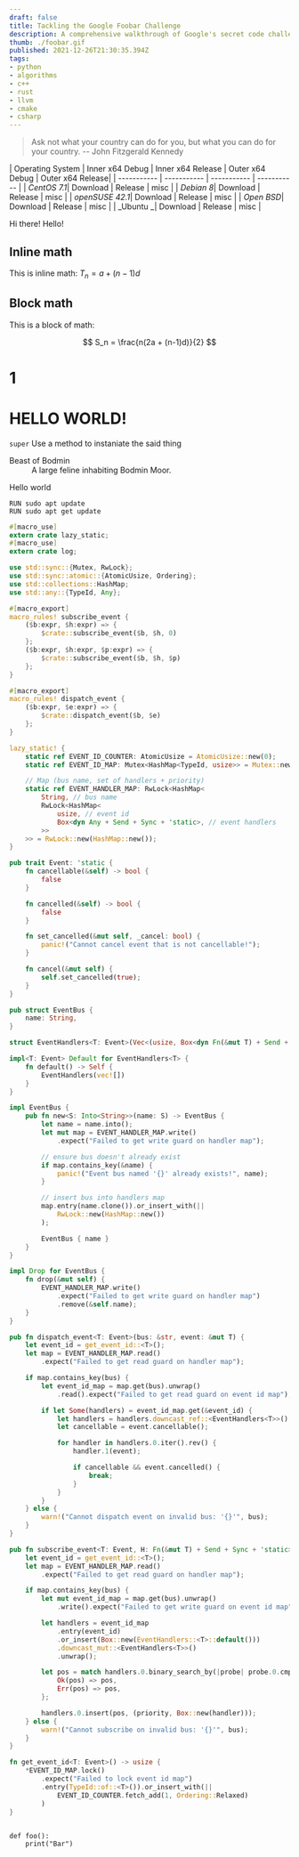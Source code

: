 ```yaml
---
draft: false
title: Tackling the Google Foobar Challenge
description: A comprehensive walkthrough of Google's secret code challenge
thumb: ./foobar.gif
published: 2021-12-26T21:30:35.394Z
tags: 
- python
- algorithms
- c++
- rust 
- llvm
- cmake
- csharp
---
```


> Ask not what your country can do for you, but what you can do for your country.
> -- John Fitzgerald Kennedy


| Operating System | Inner x64 Debug | Inner x64 Release | Outer x64 Debug | Outer x64 Release|
| ----------- | ----------- | ----------- | ----------- | 
| _CentOS 7.1_| Download    | Release     | misc        |
| _Debian 8_| Download    | Release     | misc        |
| _openSUSE 42.1_| Download    | Release     | misc        |
| _Open BSD_| Download    | Release     | misc        |
| _Ubuntu  _| Download    | Release     | misc        |


Hi there! Hello!

## Inline math

This is inline math: $T_n = a + (n-1)d$

## Block math

This is a block of math:

$$
S_n = \frac{n(2a + (n-1)d)}{2}
$$

# 1
# HELLO WORLD!
`super`
Use a  method to instaniate the said thing

<dl>


<dt>Beast of Bodmin</dt>
<dd>A large feline inhabiting Bodmin Moor.</dd>

</dl>


<Spoiler title="Hello World">

Hello world


</Spoiler>


```docker:Dockerfile
RUN sudo apt update
RUN sudo apt get update
```


```rust:waker.rs
#[macro_use]
extern crate lazy_static;
#[macro_use]
extern crate log;

use std::sync::{Mutex, RwLock};
use std::sync::atomic::{AtomicUsize, Ordering};
use std::collections::HashMap;
use std::any::{TypeId, Any};

#[macro_export]
macro_rules! subscribe_event {
    ($b:expr, $h:expr) => {
        $crate::subscribe_event($b, $h, 0)
    };
    ($b:expr, $h:expr, $p:expr) => {
        $crate::subscribe_event($b, $h, $p)
    };
}

#[macro_export]
macro_rules! dispatch_event {
    ($b:expr, $e:expr) => {
        $crate::dispatch_event($b, $e)
    };
}

lazy_static! {
    static ref EVENT_ID_COUNTER: AtomicUsize = AtomicUsize::new(0);
    static ref EVENT_ID_MAP: Mutex<HashMap<TypeId, usize>> = Mutex::new(HashMap::new());

    // Map (bus name, set of handlers + priority)
    static ref EVENT_HANDLER_MAP: RwLock<HashMap<
        String, // bus name
        RwLock<HashMap<
            usize, // event id
            Box<dyn Any + Send + Sync + 'static>, // event handlers
        >>
    >> = RwLock::new(HashMap::new());
}

pub trait Event: 'static {
    fn cancellable(&self) -> bool {
        false
    }

    fn cancelled(&self) -> bool {
        false
    }

    fn set_cancelled(&mut self, _cancel: bool) {
        panic!("Cannot cancel event that is not cancellable!");
    }

    fn cancel(&mut self) {
        self.set_cancelled(true);
    }
}

pub struct EventBus {
    name: String,
}

struct EventHandlers<T: Event>(Vec<(usize, Box<dyn Fn(&mut T) + Send + Sync + 'static>)>);

impl<T: Event> Default for EventHandlers<T> {
    fn default() -> Self {
        EventHandlers(vec![])
    }
}

impl EventBus {
    pub fn new<S: Into<String>>(name: S) -> EventBus {
        let name = name.into();
        let mut map = EVENT_HANDLER_MAP.write()
            .expect("Failed to get write guard on handler map");

        // ensure bus doesn't already exist
        if map.contains_key(&name) {
            panic!("Event bus named '{}' already exists!", name);
        }

        // insert bus into handlers map
        map.entry(name.clone()).or_insert_with(||
            RwLock::new(HashMap::new())
        );

        EventBus { name }
    }
}

impl Drop for EventBus {
    fn drop(&mut self) {
        EVENT_HANDLER_MAP.write()
            .expect("Failed to get write guard on handler map")
            .remove(&self.name);
    }
}

pub fn dispatch_event<T: Event>(bus: &str, event: &mut T) {
    let event_id = get_event_id::<T>();
    let map = EVENT_HANDLER_MAP.read()
        .expect("Failed to get read guard on handler map");

    if map.contains_key(bus) {
        let event_id_map = map.get(bus).unwrap()
            .read().expect("Failed to get read guard on event id map");

        if let Some(handlers) = event_id_map.get(&event_id) {
            let handlers = handlers.downcast_ref::<EventHandlers<T>>().unwrap();
            let cancellable = event.cancellable();

            for handler in handlers.0.iter().rev() {
                handler.1(event);

                if cancellable && event.cancelled() {
                    break;
                }
            }
        }
    } else {
        warn!("Cannot dispatch event on invalid bus: '{}'", bus);
    }
}

pub fn subscribe_event<T: Event, H: Fn(&mut T) + Send + Sync + 'static>(bus: &str, handler: H, priority: usize) {
    let event_id = get_event_id::<T>();
    let map = EVENT_HANDLER_MAP.read()
        .expect("Failed to get read guard on handler map");

    if map.contains_key(bus) {
        let mut event_id_map = map.get(bus).unwrap()
            .write().expect("Failed to get write guard on event id map");

        let handlers = event_id_map
            .entry(event_id)
            .or_insert(Box::new(EventHandlers::<T>::default()))
            .downcast_mut::<EventHandlers<T>>()
            .unwrap();

        let pos = match handlers.0.binary_search_by(|probe| probe.0.cmp(&priority)) {
            Ok(pos) => pos,
            Err(pos) => pos,
        };

        handlers.0.insert(pos, (priority, Box::new(handler)));
    } else {
        warn!("Cannot subscribe on invalid bus: '{}'", bus);
    }
}

fn get_event_id<T: Event>() -> usize {
    *EVENT_ID_MAP.lock()
        .expect("Failed to lock event id map")
        .entry(TypeId::of::<T>()).or_insert_with(||
            EVENT_ID_COUNTER.fetch_add(1, Ordering::Relaxed)
        )
}
 
```


```python:Python
def foo():
    print("Bar")

```